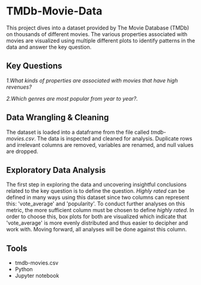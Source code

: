 # TMDb-Movie-Data
This project dives into a dataset provided by The Movie Database (TMDb) on thousands of different movies. 
The various properties associated with movies are visualized using multiple different plots to identify patterns in the data
and answer the key question.

## Key Questions

_1.What kinds of properties are associated with movies that have high revenues?_

_2.Which genres are most popular from year to year?._

## Data Wrangling & Cleaning

The dataset is loaded into a dataframe from the file called *tmdb-movies.csv*. The data is inspected and cleaned for analysis. Duplicate rows and irrelevant columns are removed, variables are renamed, and null values are dropped. 

## Exploratory Data Analysis

The first step in exploring the data and uncovering insightful conclusions related to the key question is to define the question. _Highly rated_ can be defined in many ways using this dataset since two columns can represent this: 'vote_average' and 'popularity'. To conduct further analyses on this metric, the more sufficient column must be chosen to define *highly rated*. In order to choose this, box plots for both are visualized which indicate that 'vote_average' is more evenly distributed and thus easier to decipher and work with. Moving forward, all analyses will be done against this column.  

## Tools

* tmdb-movies.csv
* Python
* Jupyter notebook
